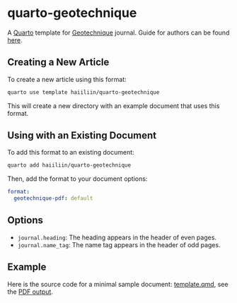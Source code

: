 # quarto-geotechnique

A [Quarto](https://quarto.org/) template for [Geotechnique](https://www.icevirtuallibrary.com/journal/jgeot) journal. Guide for authors can be found [here](https://www.icevirtuallibrary.com/page/authors/preparing-your-manuscript/guidelines-engineering).

## Creating a New Article

To create a new article using this format:

```bash
quarto use template haiiliin/quarto-geotechnique
```

This will create a new directory with an example document that uses this format.

## Using with an Existing Document

To add this format to an existing document:

```bash
quarto add haiiliin/quarto-geotechnique
```

Then, add the format to your document options:

```yaml
format:
  geotechnique-pdf: default
```

## Options

- `journal.heading`: The heading appears in the header of even pages.
- `journal.name_tag`: The name tag appears in the header of odd pages.

## Example

Here is the source code for a minimal sample document: [template.qmd](template.qmd), see the [PDF output](template.pdf).
